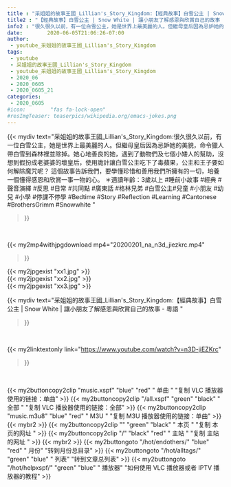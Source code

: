 ```yaml
---
title : "采姐姐的故事王國_Lillian's_Story_Kingdom:【經典故事】白雪公主 | Snow White | 讓小朋友了解感恩與欣賞自己的故事 - 粵語 "
title2 : "【經典故事】白雪公主 | Snow White | 讓小朋友了解感恩與欣賞自己的故事 - 粵語 "
info2 : "很久很久以前，有一位白雪公主，她是世界上最美麗的人。但繼母皇后因為忌妒她的美貌，命令獵人帶白雪到森林裡並除掉。她心地善良的她，遇到了動物們及七個小矮人的幫助，沒想到假扮成老婆婆的壞皇后，使用詭計讓白雪公主吃下了毒蘋果，公主和王子要如何解除魔咒呢？  這個故事告訴我們，要學懂珍惜和善用我們所擁有的一切，培養一個懂得感恩和欣賞一事一物的心。  ＊適讀年齡：3歲以上  #睡前小故事 #經典 #聲音演繹 #反思 #日常 #共同點 #廣東話 #格林兄弟 #白雪公主#兒童 #小朋友 #幼兒 #小學 #停課不停學 #Bedtime #Story #Reflection #Learning #Cantonese #BrothersGrimm #Snowwhite "
date:        2020-06-05T21:06:26-07:00
author:
 - youtube_采姐姐的故事王國_Lillian's_Story_Kingdom
tags:
 - youtube
 - 采姐姐的故事王國_Lillian's_Story_Kingdom
 - youtube_采姐姐的故事王國_Lillian's_Story_Kingdom
 - 2020_06
 - 2020_0605
 - 2020_0605_21
categories:
 - 2020_0605
#icon:        "fas fa-lock-open"
#resImgTeaser: teaserpics/wikipedia.org/emacs-jokes.png
---
```


{{< mydiv text="采姐姐的故事王國_Lillian's_Story_Kingdom:很久很久以前，有一位白雪公主，她是世界上最美麗的人。但繼母皇后因為忌妒她的美貌，命令獵人帶白雪到森林裡並除掉。她心地善良的她，遇到了動物們及七個小矮人的幫助，沒想到假扮成老婆婆的壞皇后，使用詭計讓白雪公主吃下了毒蘋果，公主和王子要如何解除魔咒呢？  這個故事告訴我們，要學懂珍惜和善用我們所擁有的一切，培養一個懂得感恩和欣賞一事一物的心。  ＊適讀年齡：3歲以上  #睡前小故事 #經典 #聲音演繹 #反思 #日常 #共同點 #廣東話 #格林兄弟 #白雪公主#兒童 #小朋友 #幼兒 #小學 #停課不停學 #Bedtime #Story #Reflection #Learning #Cantonese #BrothersGrimm #Snowwhite "
>}}
<br>


{{< my2mp4withjpgdownload mp4="20200201_na_n3d_jiezkrc.mp4"
>}}

{{< my2jpgexist "xx1.jpg" >}}<br>
{{< my2jpgexist "xx2.jpg" >}}<br>
{{< my2jpgexist "xx3.jpg" >}}<br>



{{< mydiv text="采姐姐的故事王國_Lillian's_Story_Kingdom:【經典故事】白雪公主 | Snow White | 讓小朋友了解感恩與欣賞自己的故事 - 粵語 "
>}}
<br>

{{< my2linktextonly link="https://www.youtube.com/watch?v=n3D-jiEZKrc"
>}}


<br>

{{< my2buttoncopy2clip "music.xspf"        "blue"   "red"    " 单曲 "  "复制 VLC 播放器使用的链接：单曲" >}} {{< my2buttoncopy2clip "/all.xspf"         "green"  "black"  " 全部 "  "复制 VLC 播放器使用的链接：全部" >}} {{< my2buttoncopy2clip "music.m3u8"        "blue"   "red"    " M3U  "    "复制 M3U 播放器使用的链接：单曲" >}} {{< mybr2 >}} {{< my2buttoncopy2clip ""                  "green"  "black"  " 本页 "    "复制 本页的网址 " >}} {{< my2buttoncopy2clip "/"                 "black"  "red"    " 主站 "    "复制 主站的网址 " >}} {{< mybr2 >}} {{< my2buttongoto      "/hot/endothers/"   "blue"   "red"    " 月份"   "转到月份总目录" >}} {{< my2buttongoto      "/hot/alltags/"     "green"  "blue"   " 列表"   "转到文章总列表" >}} {{< my2buttongoto      "/hot/helpxspf/"    "green"  "blue"   " 播放器" "如何使用 VLC 播放器或者 IPTV 播放器的教程" >}} 
